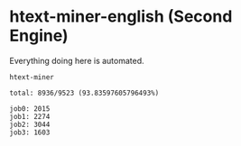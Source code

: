 # htext-miner-english (Second Engine)

Everything doing here is automated.

```
htext-miner

total: 8936/9523 (93.83597605796493%)

job0: 2015
job1: 2274
job2: 3044
job3: 1603
```